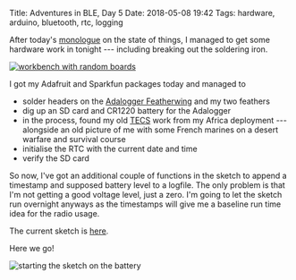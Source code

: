 Title: Adventures in BLE, Day 5
Date: 2018-05-08 19:42
Tags: hardware, arduino, bluetooth, rtc, logging

After today's [monologue](/posts/2018/05/08/2018-05-08/) on the state
of things, I managed to get some hardware work in tonight --- including
breaking out the soldering iron.

[![workbench with random boards](/files/images/20180508-workbench_s.jpg)](/files/images/20180508-workbench.jpg)

I got my Adafruit and Sparkfun packages today and managed to

+ solder headers on the [Adalogger Featherwing](https://learn.adafruit.com/adafruit-adalogger-featherwing/) and my two feathers
+ dig up an SD card and CR1220 battery for the Adalogger
+ in the process, found my old [TECS](https://mitpress.mit.edu/books/elements-computing-systems)
  work from my Africa deployment --- alongside an old picture of me
  with some French marines on a desert warfare and survival course
+ initialise the RTC with the current date and time
+ verify the SD card

So now, I've got an additional couple of functions in the sketch to append
a timestamp and supposed battery level to a logfile. The only problem is
that I'm not getting a good voltage level, just a zero. I'm going to let
the sketch run overnight anyways as the timestamps will give me a baseline
run time idea for the radio usage.

The current sketch is [here](https://github.com/kisom/sketchbooks/blob/7523641fd1c59df2affb3fb7521f8146d21742fb/arduino/envnet/beacon_prototype/beacon_prototype.ino).

Here we go!

![starting the sketch on the battery](/files/images/nrf52-batt-test.gif)
